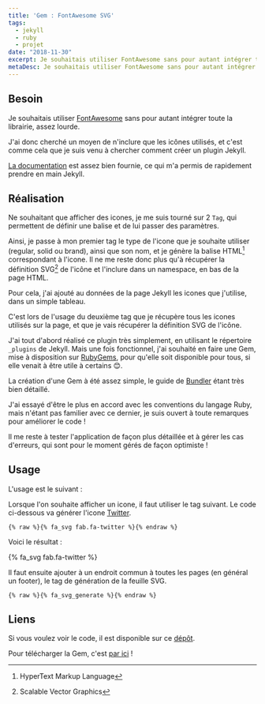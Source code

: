 ```yaml
---
title: 'Gem : FontAwesome SVG'
tags:
  - jekyll
  - ruby
  - projet
date: "2018-11-30"
excerpt: Je souhaitais utiliser FontAwesome sans pour autant intégrer toute la librairie, assez lourde.
metaDesc: Je souhaitais utiliser FontAwesome sans pour autant intégrer toute la librairie, assez lourde.
---
```


## Besoin

Je souhaitais utiliser [FontAwesome](http://fontawesome.com/) sans pour autant intégrer toute la librairie, assez lourde.

J'ai donc cherché un moyen de n'inclure que les icônes utilisés, et c'est comme cela que je suis venu à chercher comment créer un plugin Jekyll.

[La documentation](https://jekyllrb.com/docs/plugins/your-first-plugin/) est assez bien fournie, ce qui m'a permis de rapidement prendre en main Jekyll.

## Réalisation

Ne souhaitant que afficher des icones, je me suis tourné sur 2 `Tag`, qui permettent de définir une balise et de lui passer des paramètres.

Ainsi, je passe à mon premier tag le type de l'icone que je souhaite utiliser (regular, solid ou brand), ainsi que son nom, et je génère la balise HTML[^1] correspondant à l'icone. Il ne me reste donc plus qu'à récupérer la définition SVG[^3] de l'icône et l'inclure dans un namespace, en bas de la page HTML.

Pour cela, j'ai ajouté au données de la page Jekyll les icones que j'utilise, dans un simple tableau.

C'est lors de l'usage du deuxième tag que je récupère tous les icones utilisés sur la page, et que je vais récupérer la définition SVG de l'icône.

J'ai tout d'abord réalisé ce plugin très simplement, en utilisant le répertoire `_plugins` de Jekyll. Mais une fois fonctionnel, j'ai souhaité en faire une Gem, mise à disposition sur [RubyGems](https://rubygems.org/), pour qu'elle soit disponible pour tous, si elle venait à être utile à certains :blush:.

La création d'une Gem à été assez simple, le guide de [Bundler](https://bundler.io/v1.17/guides/creating_gem.html) étant très bien détaillé.

J'ai essayé d'être le plus en accord avec les conventions du langage Ruby, mais n'étant pas familier avec ce dernier, je suis ouvert à toute remarques pour améliorer le code !

Il me reste à tester l'application de façon plus détaillée et à gérer les cas d'erreurs, qui sont pour le moment gérés de façon optimiste !

## Usage

L'usage est le suivant :

Lorsque l'on souhaite afficher un icone, il faut utiliser le tag suivant. Le code ci-dessous va générer l'icone [Twitter](https://fontawesome.com/icons/twitter?style=brands).

```erb
{% raw %}{% fa_svg fab.fa-twitter %}{% endraw %}
```

Voici le résultat :

{\% fa_svg fab.fa-twitter %}

Il faut ensuite ajouter à un endroit commun à toutes les pages (en général un footer), le tag de génération de la feuille SVG.

```erb
{% raw %}{% fa_svg_generate %}{% endraw %}
```

## Liens

Si vous voulez voir le code, il est disponible sur ce [dépôt](https://github.com/sylvainmetayer/jekyll-fontawesome-svg).

Pour télécharger la Gem, c'est [par ici](https://rubygems.org/gems/jekyll-fontawesome-svg) !

[^1]: HyperText Markup Language
[^2]: Cascading Style Sheets
[^3]: Scalable Vector Graphics
